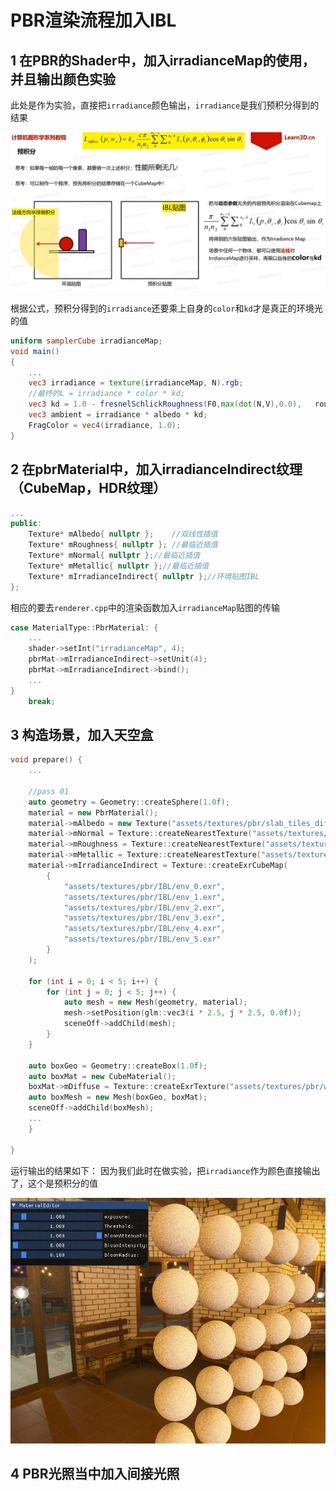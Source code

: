 # PBR渲染流程加入IBL
## 1 在PBR的Shader中，加入irradianceMap的使用，并且输出颜色实验
此处是作为实验，直接把`irradiance`颜色输出，`irradiance`是我们预积分得到的结果

![输入图片说明](/imgs/2025-04-08/Y3xPs3ic2wj9KwtI.png)

根据公式，预积分得到的`irradiance`还要乘上自身的`color`和`kd`才是真正的环境光的值

```glsl
uniform samplerCube irradianceMap;
void main()
{
	...
	vec3 irradiance = texture(irradianceMap, N).rgb;
	//最终的L = irradiance * color * kd;
	vec3 kd = 1.0 - fresnelSchlickRoughness(F0,max(dot(N,V),0.0), 	roughness);
	vec3 ambient = irradiance * albedo * kd;
	FragColor = vec4(irradiance, 1.0);
}
```
## 2 在pbrMaterial中，加入irradianceIndirect纹理（CubeMap，HDR纹理）
```cpp
...
public:
	Texture* mAlbedo{ nullptr };	//双线性插值
	Texture* mRoughness{ nullptr };	//最临近插值
	Texture* mNormal{ nullptr };//最临近插值
	Texture* mMetallic{ nullptr };//最临近插值
	Texture* mIrradianceIndirect{ nullptr };//环境贴图IBL
};
```
相应的要去`renderer.cpp`中的渲染函数加入`irradianceMap`贴图的传输
```cpp
case MaterialType::PbrMaterial: {
	...
	shader->setInt("irradianceMap", 4);
	pbrMat->mIrradianceIndirect->setUnit(4);
	pbrMat->mIrradianceIndirect->bind();
	...
}
	break;
```
## 3 构造场景，加入天空盒

```cpp
void prepare() {
	...

	//pass 01
	auto geometry = Geometry::createSphere(1.0f);
	material = new PbrMaterial();
	material->mAlbedo = new Texture("assets/textures/pbr/slab_tiles_diff_2k.jpg", 0, GL_SRGB_ALPHA);
	material->mNormal = Texture::createNearestTexture("assets/textures/pbr/slab_tiles_nor_gl_2k.jpg");
	material->mRoughness = Texture::createNearestTexture("assets/textures/pbr/slab_tiles_rough_2k.jpg");
	material->mMetallic = Texture::createNearestTexture("assets/textures/pbr/slab_tiles_arm_2k.jpg");
	material->mIrradianceIndirect = Texture::createExrCubeMap(
		{
			"assets/textures/pbr/IBL/env_0.exr",
			"assets/textures/pbr/IBL/env_1.exr",
			"assets/textures/pbr/IBL/env_2.exr",
			"assets/textures/pbr/IBL/env_3.exr",
			"assets/textures/pbr/IBL/env_4.exr",
			"assets/textures/pbr/IBL/env_5.exr"
		}
	);

	for (int i = 0; i < 5; i++) {
		for (int j = 0; j < 5; j++) {
			auto mesh = new Mesh(geometry, material);
			mesh->setPosition(glm::vec3(i * 2.5, j * 2.5, 0.0f));
			sceneOff->addChild(mesh);
		}
	}

	auto boxGeo = Geometry::createBox(1.0f);
	auto boxMat = new CubeMaterial();
	boxMat->mDiffuse = Texture::createExrTexture("assets/textures/pbr/warm_bar_4k.exr");
	auto boxMesh = new Mesh(boxGeo, boxMat);
	sceneOff->addChild(boxMesh);
	...
	}

}

```
运行输出的结果如下：
因为我们此时在做实验，把`irradiance`作为颜色直接输出了，这个是预积分的值

![输入图片说明](/imgs/2025-04-09/AHVZ12IzTgRTkOx7.png)

## 4 PBR光照当中加入间接光照
<!--stackedit_data:
eyJoaXN0b3J5IjpbMTkxMTI5NDY3NSwxNjUxNTI0NzY2LDIwMD
E4NDkyOTAsMTYxMTk4Nzk0N119
-->